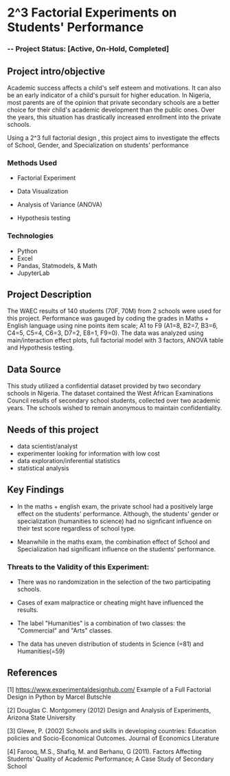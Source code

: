 # 2^3 Factorial Experiments on Students' Performance

### -- Project Status: [Active, On-Hold, Completed]
## Project intro/objective
Academic success affects a child's self esteem and motivations. It can also be an early indicator of a child's pursuit for higher education. In Nigeria, most parents are of the opinion that private secondary schools are a better choice for their child's academic development than the public ones. Over the years, this situation has drastically increased enrollment into the private schools.


Using a 2^3 full factorial design , this project aims to investigate the effects of School, Gender, and Specialization on students' performance

### Methods Used

* Factorial Experiment 

* Data Visualization

* Analysis of Variance (ANOVA) 

* Hypothesis testing

### Technologies

* Python
* Excel
* Pandas, Statmodels, & Math
* JupyterLab

## Project Description
The WAEC results of 140  students (70F, 70M) from 2 schools were used for this project. Performance was gauged by coding the grades in Maths + English language using nine points item scale; A1 to F9 (A1=8, B2=7, B3=6, C4=5, C5=4, C6=3, D7=2, E8=1, F9=0). The data was analyzed using main/interaction effect plots, full factorial model with 3 factors, ANOVA table and Hypothesis testing.

## Data Source
This study utilized a confidential dataset provided by two secondary schools in Nigeria. The dataset contained the West African Examinations Council results of secondary school students, collected over two academic years. The schools wished to remain anonymous to maintain confidentiality.

## Needs of this project
* data scientist/analyst
* experimenter looking for information with low cost
* data exploration/inferential statistics
* statistical analysis

## Key Findings

* In the maths + english exam, the private school had a positively large effect on the students' performance. Although, the students'
gender or specialization (humanities to science) had no signficant influence on their test score regardless of school type.

* Meanwhile in the maths exam, the combination effect of School and Specialization had significant influence on the students' performance.

### Threats to the Validity of this Experiment:

* There was no randomization in the selection of the two participating schools.

* Cases of exam malpractice or cheating might have influenced the results.

* The label "Humanities" is a combination of two classes: the "Commercial" and "Arts" classes.

* The data has uneven distribution of students in Science (=81) and Humanities(=59)

## References
[1]  https://www.experimentaldesignhub.com/ Example of a Full Factorial Design in Python by Marcel Butschle

[2] Douglas C. Montgomery (2012) Design and Analysis of Experiments, Arizona State University

[3] Glewe, P. (2002) Schools and skills in developing countries: Education policies and Socio-Economical Outcomes. Journal of Economics Literature

[4] Farooq, M.S., Shafiq, M. and Berhanu, G (2011). Factors Affecting Students' Quality of Academic Performance; A Case Study of Secondary School




